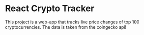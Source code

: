 # React Crypto Tracker
This project is a web-app that tracks live price changes of top 100 cryptocurrencies. The data is taken from the coingecko api!
